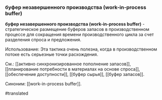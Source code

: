 ### буфер незавершенного производства (work-in-process buffer)

**буфер незавершенного производства (work-in-process buffer)** - стратегическое размещение буферов запасов в производственном процессе для сокращения времени производственного цикла за счет разделения спроса и предложения.

Использование: Эта тактика очень полезна, когда в производственном потоке есть серьезные точки расхождения.

См.: [[активно синхронизированное пополнение запасов]], [[планирование потребности в материалах на основе спроса]], [[обеспечение доступности]], [[буфер сырья]], [[буфер запасов]].

Синоним: [[work-in-process buffer]].

#translated
